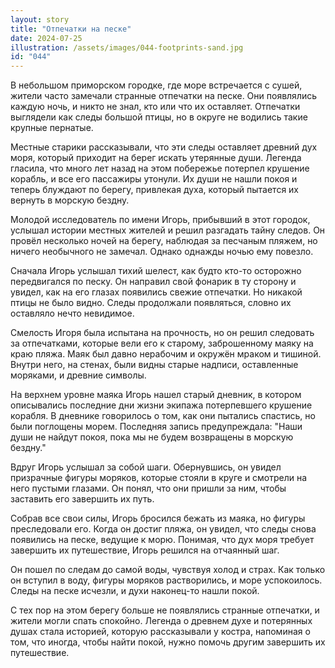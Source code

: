 ```yaml
---
layout: story
title: "Отпечатки на песке"
date: 2024-07-25
illustration: /assets/images/044-footprints-sand.jpg
id: "044"
---
```


В небольшом приморском городке, где море встречается с сушей, жители часто замечали странные отпечатки на песке. Они появлялись каждую ночь, и никто не знал, кто или что их оставляет. Отпечатки выглядели как следы большой птицы, но в округе не водились такие крупные пернатые.

Местные старики рассказывали, что эти следы оставляет древний дух моря, который приходит на берег искать утерянные души. Легенда гласила, что много лет назад на этом побережье потерпел крушение корабль, и все его пассажиры утонули. Их души не нашли покоя и теперь блуждают по берегу, привлекая духа, который пытается их вернуть в морскую бездну.

Молодой исследователь по имени Игорь, прибывший в этот городок, услышал истории местных жителей и решил разгадать тайну следов. Он провёл несколько ночей на берегу, наблюдая за песчаным пляжем, но ничего необычного не замечал. Однако однажды ночью ему повезло.

Сначала Игорь услышал тихий шелест, как будто кто-то осторожно передвигался по песку. Он направил свой фонарик в ту сторону и увидел, как на его глазах появились свежие отпечатки. Но никакой птицы не было видно. Следы продолжали появляться, словно их оставляло нечто невидимое.

Смелость Игоря была испытана на прочность, но он решил следовать за отпечатками, которые вели его к старому, заброшенному маяку на краю пляжа. Маяк был давно нерабочим и окружён мраком и тишиной. Внутри него, на стенах, были видны старые надписи, оставленные моряками, и древние символы.

На верхнем уровне маяка Игорь нашел старый дневник, в котором описывались последние дни жизни экипажа потерпевшего крушение корабля. В дневнике говорилось о том, как они пытались спастись, но были поглощены морем. Последняя запись предупреждала: "Наши души не найдут покоя, пока мы не будем возвращены в морскую бездну."

Вдруг Игорь услышал за собой шаги. Обернувшись, он увидел призрачные фигуры моряков, которые стояли в круге и смотрели на него пустыми глазами. Он понял, что они пришли за ним, чтобы заставить его завершить их путь.

Собрав все свои силы, Игорь бросился бежать из маяка, но фигуры преследовали его. Когда он достиг пляжа, он увидел, что следы снова появились на песке, ведущие к морю. Понимая, что дух моря требует завершить их путешествие, Игорь решился на отчаянный шаг.

Он пошел по следам до самой воды, чувствуя холод и страх. Как только он вступил в воду, фигуры моряков растворились, и море успокоилось. Следы на песке исчезли, и духи наконец-то нашли покой.

С тех пор на этом берегу больше не появлялись странные отпечатки, и жители могли спать спокойно. Легенда о древнем духе и потерянных душах стала историей, которую рассказывали у костра, напоминая о том, что иногда, чтобы найти покой, нужно помочь другим завершить их путешествие.